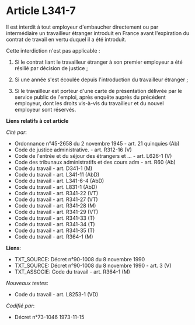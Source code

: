 # Article L341-7

Il est interdit à tout employeur d'embaucher directement ou par intermédiaire un travailleur étranger introduit en France
avant l'expiration du contrat de travail en vertu duquel il a été introduit.

Cette interdiction n'est pas applicable :

1. Si le contrat liant le travailleur étranger à son premier employeur a été résilié par décision de justice ;

2. Si une année s'est écoulée depuis l'introduction du travailleur étranger ;

3. Si le travailleur est porteur d'une carte de présentation délivrée par le service public de l'emploi, après enquête auprès
du précédent employeur, dont les droits vis-à-vis du travailleur et du nouvel employeur sont réservés.

**Liens relatifs à cet article**

_Cité par_:

  - Ordonnance n°45-2658 du 2 novembre 1945 - art. 21 quinquies (Ab)
  - Code de justice administrative. - art. R312-16 (V)
  - Code de l'entrée et du séjour des étrangers et ... - art. L626-1 (V)
  - Code des tribunaux administratifs et des cours adm - art. R60 (Ab)
  - Code du travail - art. D341-1 (M)
  - Code du travail - art. L341-11 (AbD)
  - Code du travail - art. L341-6-4 (AbD)
  - Code du travail - art. L831-1 (AbD)
  - Code du travail - art. R341-22 (VT)
  - Code du travail - art. R341-27 (VT)
  - Code du travail - art. R341-28 (M)
  - Code du travail - art. R341-29 (VT)
  - Code du travail - art. R341-33 (T)
  - Code du travail - art. R341-34 (T)
  - Code du travail - art. R341-35 (T)
  - Code du travail - art. R364-1 (M)

**Liens**:

  - TXT_SOURCE: Décret n°90-1008 du 8 novembre 1990
  - TXT_SOURCE: Décret n°90-1008 du 8 novembre 1990 - art. 3 (V)
  - TXT_ASSOCIE: Code du travail - art. R364-1 (M)

_Nouveaux textes_:

  - Code du travail - art. L8253-1 (VD)

_Codifié par_:

  - Décret n°73-1046 1973-11-15
